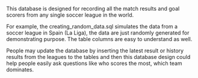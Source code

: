 This database is designed for recording all the match results and goal scorers from any single soccer league in the world.

For example, the creating_random_data.sql simulates the data from a soccer league in Spain (La Liga), the data are just randomly generated for demonstrating purpose. The table columns are easy to understand as well.

People may update the database by inserting the latest result or history results from the leagues to the tables and then this database design could help people easily ask questions like who scores the most, which team dominates. 
